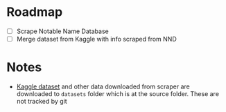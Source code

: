# Roadmap
- [ ] Scrape Notable Name Database
- [ ] Merge dataset from Kaggle with info scraped from NND

# Notes
* [Kaggle dataset](https://www.kaggle.com/carolzhangdc/imdb-5000-movie-dataset) and other data downloaded from scraper are downloaded to `datasets` folder which is at the source folder. These are not tracked by git
